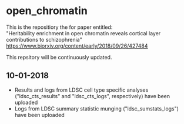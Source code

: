 # open_chromatin

This is the repositiory the for paper entitled:   
"Heritability enrichment in open chromatin reveals cortical layer contributions to schizophrenia"  
https://www.biorxiv.org/content/early/2018/09/26/427484

This repsitory will be continuously updated.

## 10-01-2018

- Results and logs from LDSC cell type specific analyses ("ldsc_cts_results" and "ldsc_cts_logs", respectively) have been uploaded  
- Logs from LDSC summary statistic munging ("ldsc_sumstats_logs") have been uploaded


